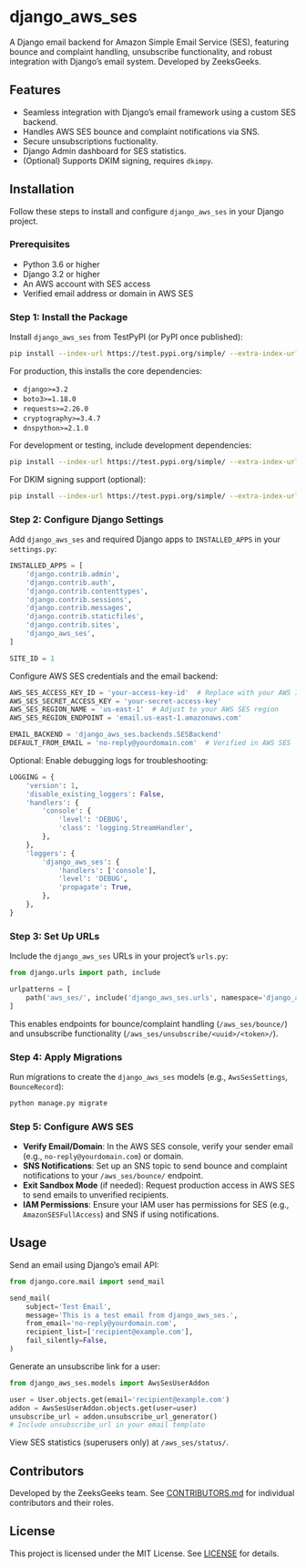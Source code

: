 # django_aws_ses

A Django email backend for Amazon Simple Email Service (SES), featuring bounce and complaint handling, unsubscribe functionality, and robust integration with Django’s email system. Developed by ZeeksGeeks.

## Features
- Seamless integration with Django’s email framework using a custom SES backend.
- Handles AWS SES bounce and complaint notifications via SNS.
- Secure unsubscriptions fuctionality.
- Django Admin dashboard for SES statistics.
- (Optional) Supports DKIM signing, requires `dkimpy`.

## Installation

Follow these steps to install and configure `django_aws_ses` in your Django project.

### Prerequisites
- Python 3.6 or higher
- Django 3.2 or higher
- An AWS account with SES access
- Verified email address or domain in AWS SES

### Step 1: Install the Package
Install `django_aws_ses` from TestPyPI (or PyPI once published):

```bash
pip install --index-url https://test.pypi.org/simple/ --extra-index-url https://pypi.org/simple/ django_aws_ses
```

For production, this installs the core dependencies:
- `django>=3.2`
- `boto3>=1.18.0`
- `requests>=2.26.0`
- `cryptography>=3.4.7`
- `dnspython>=2.1.0`

For development or testing, include development dependencies:
```bash
pip install --index-url https://test.pypi.org/simple/ --extra-index-url https://pypi.org/simple/ django_aws_ses[dev]
```

For DKIM signing support (optional):
```bash
pip install --index-url https://test.pypi.org/simple/ --extra-index-url https://pypi.org/simple/ django_aws_ses[dkim]
```

### Step 2: Configure Django Settings
Add `django_aws_ses` and required Django apps to `INSTALLED_APPS` in your `settings.py`:

```python
INSTALLED_APPS = [
    'django.contrib.admin',
    'django.contrib.auth',
    'django.contrib.contenttypes',
    'django.contrib.sessions',
    'django.contrib.messages',
    'django.contrib.staticfiles',
    'django.contrib.sites',
    'django_aws_ses',
]

SITE_ID = 1
```

Configure AWS SES credentials and the email backend:

```python
AWS_SES_ACCESS_KEY_ID = 'your-access-key-id'  # Replace with your AWS IAM credentials
AWS_SES_SECRET_ACCESS_KEY = 'your-secret-access-key'
AWS_SES_REGION_NAME = 'us-east-1'  # Adjust to your AWS SES region
AWS_SES_REGION_ENDPOINT = 'email.us-east-1.amazonaws.com'

EMAIL_BACKEND = 'django_aws_ses.backends.SESBackend'
DEFAULT_FROM_EMAIL = 'no-reply@yourdomain.com'  # Verified in AWS SES
```

Optional: Enable debugging logs for troubleshooting:

```python
LOGGING = {
    'version': 1,
    'disable_existing_loggers': False,
    'handlers': {
        'console': {
            'level': 'DEBUG',
            'class': 'logging.StreamHandler',
        },
    },
    'loggers': {
        'django_aws_ses': {
            'handlers': ['console'],
            'level': 'DEBUG',
            'propagate': True,
        },
    },
}
```

### Step 3: Set Up URLs
Include the `django_aws_ses` URLs in your project’s `urls.py`:

```python
from django.urls import path, include

urlpatterns = [
    path('aws_ses/', include('django_aws_ses.urls', namespace='django_aws_ses')),
]
```

This enables endpoints for bounce/complaint handling (`/aws_ses/bounce/`) and unsubscribe functionality (`/aws_ses/unsubscribe/<uuid>/<token>/`).

### Step 4: Apply Migrations
Run migrations to create the `django_aws_ses` models (e.g., `AwsSesSettings`, `BounceRecord`):

```bash
python manage.py migrate
```

### Step 5: Configure AWS SES
- **Verify Email/Domain**: In the AWS SES console, verify your sender email (e.g., `no-reply@yourdomain.com`) or domain.
- **SNS Notifications**: Set up an SNS topic to send bounce and complaint notifications to your `/aws_ses/bounce/` endpoint.
- **Exit Sandbox Mode** (if needed): Request production access in AWS SES to send emails to unverified recipients.
- **IAM Permissions**: Ensure your IAM user has permissions for SES (e.g., `AmazonSESFullAccess`) and SNS if using notifications.

## Usage
Send an email using Django’s email API:

```python
from django.core.mail import send_mail

send_mail(
    subject='Test Email',
    message='This is a test email from django_aws_ses.',
    from_email='no-reply@yourdomain.com',
    recipient_list=['recipient@example.com'],
    fail_silently=False,
)
```

Generate an unsubscribe link for a user:

```python
from django_aws_ses.models import AwsSesUserAddon

user = User.objects.get(email='recipient@example.com')
addon = AwsSesUserAddon.objects.get(user=user)
unsubscribe_url = addon.unsubscribe_url_generator()
# Include unsubscribe_url in your email template
```

View SES statistics (superusers only) at `/aws_ses/status/`.

## Contributors
Developed by the ZeeksGeeks team. See [CONTRIBUTORS.md](CONTRIBUTORS.md) for individual contributors and their roles.

## License
This project is licensed under the MIT License. See [LICENSE](LICENSE) for details.